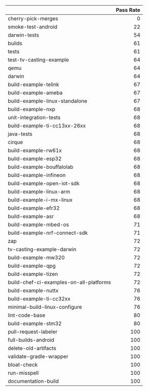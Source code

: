 |                                         |   Pass Rate |
|:----------------------------------------|------------:|
| cherry-pick-merges                      |           0 |
| smoke-test-android                      |          22 |
| darwin-tests                            |          54 |
| builds                                  |          61 |
| tests                                   |          61 |
| test-tv-casting-example                 |          64 |
| qemu                                    |          64 |
| darwin                                  |          64 |
| build-example-telink                    |          67 |
| build-example-ameba                     |          67 |
| build-example-linux-standalone          |          67 |
| build-example-nxp                       |          68 |
| unit-integration-tests                  |          68 |
| build-example-ti-cc13xx-26xx            |          68 |
| java-tests                              |          68 |
| cirque                                  |          68 |
| build-example-rw61x                     |          68 |
| build-example-esp32                     |          68 |
| build-example-bouffalolab               |          68 |
| build-example-infineon                  |          68 |
| build-example-open-iot-sdk              |          68 |
| build-example-linux-arm                 |          68 |
| build-example-i-mx-linux                |          68 |
| build-example-efr32                     |          68 |
| build-example-asr                       |          68 |
| build-example-mbed-os                   |          71 |
| build-example-nrf-connect-sdk           |          71 |
| zap                                     |          72 |
| tv-casting-example-darwin               |          72 |
| build-example-mw320                     |          72 |
| build-example-qpg                       |          72 |
| build-example-tizen                     |          72 |
| build-chef-ci-examples-on-all-platforms |          72 |
| build-example-nuttx                     |          76 |
| build-example-ti-cc32xx                 |          76 |
| minimal-build-linux-configure           |          76 |
| lint-code-base                          |          80 |
| build-example-stm32                     |          80 |
| pull-request-labeler                    |         100 |
| full-builds-android                     |         100 |
| delete-old-artifacts                    |         100 |
| validate-gradle-wrapper                 |         100 |
| bloat-check                             |         100 |
| run-misspell                            |         100 |
| documentation-build                     |         100 |
